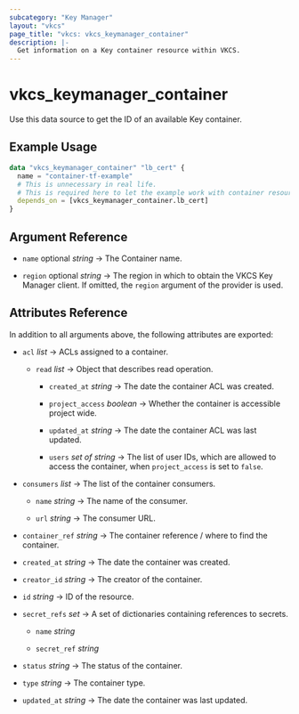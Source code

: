 ```yaml
---
subcategory: "Key Manager"
layout: "vkcs"
page_title: "vkcs: vkcs_keymanager_container"
description: |-
  Get information on a Key container resource within VKCS.
---
```


# vkcs_keymanager_container

Use this data source to get the ID of an available Key container.

## Example Usage

```terraform
data "vkcs_keymanager_container" "lb_cert" {
  name = "container-tf-example"
  # This is unnecessary in real life.
  # This is required here to let the example work with container resource example. 
  depends_on = [vkcs_keymanager_container.lb_cert]
}
```

## Argument Reference
- `name` optional *string* &rarr;  The Container name.

- `region` optional *string* &rarr;  The region in which to obtain the VKCS Key Manager client. If omitted, the `region` argument of the provider is used.


## Attributes Reference
In addition to all arguments above, the following attributes are exported:
- `acl`  *list* &rarr;  ACLs assigned to a container.
  - `read`  *list* &rarr;  Object that describes read operation.
    - `created_at` *string* &rarr;  The date the container ACL was created.

    - `project_access` *boolean* &rarr;  Whether the container is accessible project wide.

    - `updated_at` *string* &rarr;  The date the container ACL was last updated.

    - `users` *set of* *string* &rarr;  The list of user IDs, which are allowed to access the container, when `project_access` is set to `false`.



- `consumers`  *list* &rarr;  The list of the container consumers.
  - `name` *string* &rarr;  The name of the consumer.

  - `url` *string* &rarr;  The consumer URL.


- `container_ref` *string* &rarr;  The container reference / where to find the container.

- `created_at` *string* &rarr;  The date the container was created.

- `creator_id` *string* &rarr;  The creator of the container.

- `id` *string* &rarr;  ID of the resource.

- `secret_refs`  *set* &rarr;  A set of dictionaries containing references to secrets.
  - `name` *string*

  - `secret_ref` *string*


- `status` *string* &rarr;  The status of the container.

- `type` *string* &rarr;  The container type.

- `updated_at` *string* &rarr;  The date the container was last updated.


